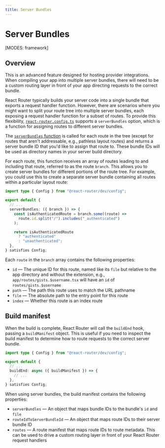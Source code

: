 ```yaml
---
title: Server Bundles
---
```


# Server Bundles

[MODES: framework]

## Overview

<docs-warning>This is an advanced feature designed for hosting provider integrations. When compiling your app into multiple server bundles, there will need to be a custom routing layer in front of your app directing requests to the correct bundle.</docs-warning>

React Router typically builds your server code into a single bundle that exports a request handler function. However, there are scenarios where you might want to split your route tree into multiple server bundles, each exposing a request handler function for a subset of routes. To provide this flexibility, [`react-router.config.ts`][react-router-config] supports a `serverBundles` option, which is a function for assigning routes to different server bundles.

The [`serverBundles` function][server-bundles-function] is called for each route in the tree (except for routes that aren't addressable, e.g., pathless layout routes) and returns a server bundle ID that you'd like to assign that route to. These bundle IDs will be used as directory names in your server build directory.

For each route, this function receives an array of routes leading to and including that route, referred to as the route `branch`. This allows you to create server bundles for different portions of the route tree. For example, you could use this to create a separate server bundle containing all routes within a particular layout route:

```ts filename=react-router.config.ts lines=[5-13]
import type { Config } from "@react-router/dev/config";

export default {
  // ...
  serverBundles: ({ branch }) => {
    const isAuthenticatedRoute = branch.some((route) =>
      route.id.split("/").includes("_authenticated")
    );

    return isAuthenticatedRoute
      ? "authenticated"
      : "unauthenticated";
  },
} satisfies Config;
```

Each `route` in the `branch` array contains the following properties:

- `id` — The unique ID for this route, named like its `file` but relative to the app directory and without the extension, e.g., `app/routes/gists.$username.tsx` will have an `id` of `routes/gists.$username`
- `path` — The path this route uses to match the URL pathname
- `file` — The absolute path to the entry point for this route
- `index` — Whether this route is an index route

## Build manifest

When the build is complete, React Router will call the `buildEnd` hook, passing a `buildManifest` object. This is useful if you need to inspect the build manifest to determine how to route requests to the correct server bundle.

```ts filename=react-router.config.ts lines=[5-7]
import type { Config } from "@react-router/dev/config";

export default {
  // ...
  buildEnd: async ({ buildManifest }) => {
    // ...
  },
} satisfies Config;
```

When using server bundles, the build manifest contains the following properties:

- `serverBundles` — An object that maps bundle IDs to the bundle's `id` and `file`
- `routeIdToServerBundleId` — An object that maps route IDs to their server bundle ID
- `routes` — A route manifest that maps route IDs to route metadata. This can be used to drive a custom routing layer in front of your React Router request handlers

[react-router-config]: https://api.reactrouter.com/v7/types/_react_router_dev.config.Config.html
[server-bundles-function]: https://api.reactrouter.com/v7/types/_react_router_dev.config.ServerBundlesFunction.html
